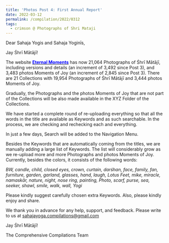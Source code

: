 ```yaml
---
title: 'Photos Post 4: First Annual Report'
date: 2022-03-12
permalink: /compilation/2022/0312
tags:
  - crimson @ Photographs of Shri Mataji
---
```


Dear Sahaja Yogis and Sahaja Yoginīs,

Jay Śhrī Mātājī!

The website <a href="https://eternalmoments.smugmug.com/"> <font color="blue"><b>Eternal Moments</b></font></a> has now 21,064 Photographs of Śhrī Mātājī, including versions and details (an increment of 3,492 since Post 3), and 3,483 photos Moments of Joy (an increment of 2,845 since Post 3). 
There are 21 Collections with 19,954 Photographs of Śhrī Mātājī and 3,444 photos Moments of Joy. 

Gradually, the Photographs and the photos Moments of Joy that are not part of the Collections will be also made available in the XYZ Folder of the Collections. 

We have started a complete round of re-uploading everything so that all the words in the title are available as Keywords and as such searchable. In the process, we are checking and rechecking each and everything. 

In just a few days, Search will be added to the Navigation Menu.

Besides the Keywords that are automatically coming from the titles, we are manually adding a large list of Keywords. The list will considerably grow as we re-upload more and more Photographs and photos Moments of Joy. Currently, besides the colors, it consists of the following words:

<i>BW, candle, child, closed eyes, crown, curtain, darśhan, face, family, fan, furniture, garden, garland, glasses, hand, laugh, Lotus Feet, mike, miracle, namaskār, nature, night, nose ring, painting, Photo, scarf, purse, sea, seeker, shawl, smile, walk, wall, Yogi</i>

Please kindly suggest carefully chosen extra Keywords. Also, please kindly enjoy and share.

We thank you in advance for any help, support, and feedback. Please write to us at sahajayoga.compilations@gmail.com

Jay Śhrī Mātājī!

The Comprehensive Compilations Team
